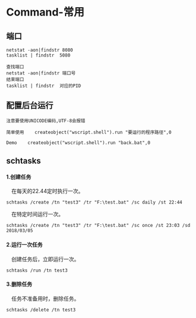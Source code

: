 # Command-常用

## 端口

```
netstat -aon|findstr 8080
tasklist | findstr  5080

查找端口
netstat -aon|findstr 端口号
结束端口
tasklist | findstr  对应的PID

```

## 配置后台运行

```
注意要使用UNICODE编码,UTF-8会报错

简单使用	createobject("wscript.shell").run "要运行的程序路径",0 

Demo	createobject("wscript.shell").run "back.bat",0 
```



## schtasks

#### 1.创建任务

　在每天的22.44定时执行一次。

```
schtasks /create /tn "test3" /tr "F:\test.bat" /sc daily /st 22:44
```

　在特定时间运行一次。

```
schtasks /create /tn "test3" /tr "F:\test.bat" /sc once /st 23:03 /sd 2018/03/05
```

#### 2.运行一次任务

　创建任务后，立即运行一次。

```
schtasks /run /tn test3
```

#### 3.删除任务

　任务不准备用时，删除任务。

```
schtasks /delete /tn test3
```